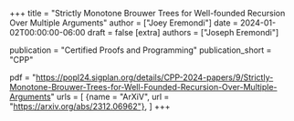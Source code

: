 +++
title = "Strictly Monotone Brouwer Trees for Well-founded Recursion Over Multiple Arguments"
author = ["Joey Eremondi"]
date = 2024-01-02T00:00:00-06:00
draft = false
[extra]
authors = ["Joseph Eremondi"]

publication = "Certified Proofs and Programming"
publication_short = "CPP"


pdf =  "https://popl24.sigplan.org/details/CPP-2024-papers/9/Strictly-Monotone-Brouwer-Trees-for-Well-Founded-Recursion-Over-Multiple-Arguments"
urls = [
 {name = "ArXiV", url = "https://arxiv.org/abs/2312.06962"},
]
+++
